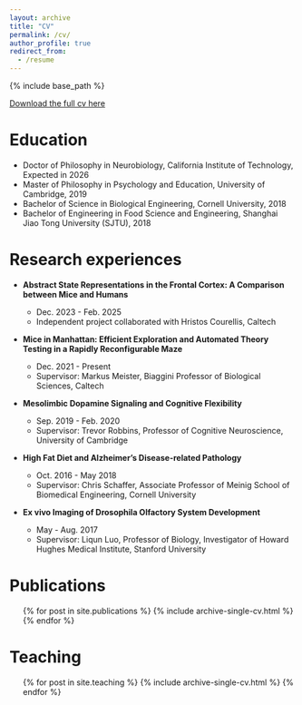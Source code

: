 ```yaml
---
layout: archive
title: "CV"
permalink: /cv/
author_profile: true
redirect_from:
  - /resume
---
```


{% include base_path %}

[Download the full cv here](http://Jieyusz.github.io/files/zheng_cv.pdf)

Education
======
* Doctor of Philosophy in Neurobiology, California Institute of Technology, Expected in 2026
* Master of Philosophy in Psychology and Education, University of Cambridge, 2019
* Bachelor of Science in Biological Engineering, Cornell University, 2018
* Bachelor of Engineering in Food Science and Engineering, Shanghai Jiao Tong University (SJTU),  2018

Research experiences
======
* **Abstract State Representations in the Frontal Cortex: A Comparison between Mice and Humans** 
  * Dec. 2023 - Feb. 2025
  * Independent project collaborated with Hristos Courellis, Caltech

* **Mice in Manhattan: Efficient Exploration and Automated Theory Testing in a Rapidly Reconfigurable Maze**
  * Dec. 2021 - Present
  * Supervisor: Markus Meister, Biaggini Professor of Biological Sciences, Caltech

* **Mesolimbic Dopamine Signaling and Cognitive Flexibility**
  * Sep. 2019 - Feb. 2020
  * Supervisor: Trevor Robbins, Professor of Cognitive Neuroscience, University of Cambridge

* **High Fat Diet and Alzheimer’s Disease-related Pathology**
  * Oct. 2016 - May 2018
  * Supervisor: Chris Schaffer, Associate Professor of Meinig School of Biomedical Engineering, Cornell University

* **Ex vivo Imaging of Drosophila Olfactory System Development**
  * May - Aug. 2017
  * Supervisor: Liqun Luo, Professor of Biology, Investigator of Howard Hughes Medical Institute, Stanford University

Publications
======
  <ul>{% for post in site.publications %}
    {% include archive-single-cv.html %}
  {% endfor %}</ul>

Teaching
======
  <ul>{% for post in site.teaching %}
    {% include archive-single-cv.html %}
  {% endfor %}</ul>
  

